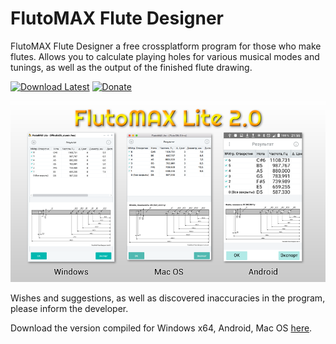 ﻿# FlutoMAX Flute Designer

FlutoMAX Flute Designer a free crossplatform program for those who make flutes. Allows you to calculate playing holes for various musical modes and tunings, as well as the output of the finished flute drawing.

[![Download Latest](https://img.shields.io/badge/download-latest-green.svg)](https://github.com/flutomax/flutomax/tree/main/lite/releases/)
[![Donate](https://img.shields.io/badge/donate-paypal-blue.svg)](https://paypal.me/flutomax)


![ScreenShot](/lite/screenshots/1.png)
 

Wishes and suggestions, as well as discovered inaccuracies in the program, please inform the developer.

Download the version compiled for Windows x64, Android, Mac OS [here](https://github.com/flutomax/flutomax/lite/releases/).